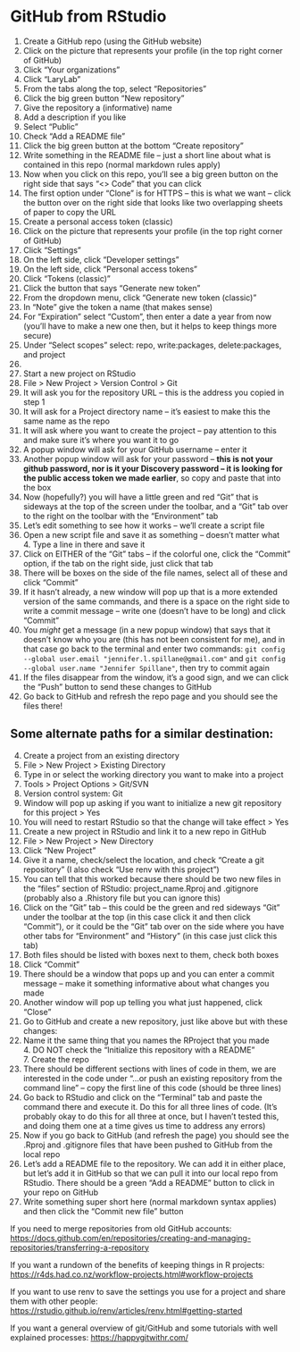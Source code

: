 # GitHub from RStudio  

1.	Create a GitHub repo (using the GitHub website)  
  1.	Click on the picture that represents your profile (in the top right corner of GitHub)  
  1.	Click “Your organizations”  
  1.	Click “LaryLab”  
  1.	From the tabs along the top, select “Repositories”  
  1.	Click the big green button “New repository”  
  1.	Give the repository a (informative) name  
  1.	Add a description if you like  
  1.	Select “Public”  
  1.	Check “Add a README file”  
  1.	Click the big green button at the bottom “Create repository”  
  1.	Write something in the README file – just a short line about what is contained in this repo (normal markdown rules apply)  
  1.	Now when you click on this repo, you’ll see a big green button on the right side that says “<> Code” that you can click  
  1.	The first option under “Clone” is for HTTPS – this is what we want – click the button over on the right side that looks like two overlapping sheets of paper to copy the URL   
2.	Create a personal access token (classic)  
  1.	Click on the picture that represents your profile (in the top right corner of GitHub)  
  1.	Click “Settings”  
  1.	On the left side, click “Developer settings”  
  1.	On the left side, click “Personal access tokens”  
  1.	Click “Tokens (classic)”  
  1.	Click the button that says “Generate new token”  
  1.	From the dropdown menu, click “Generate new token (classic)”  
  1.	In “Note” give the token a name (that makes sense)  
  1.	For “Expiration” select “Custom”, then enter a date a year from now (you’ll have to make a new one then, but it helps to keep things more secure)  
  1.	Under “Select scopes” select: repo, write:packages, delete:packages, and project  
  1.	
3.	Start a new project on RStudio  
  1.	File > New Project > Version Control > Git  
  1.	It will ask you for the repository URL – this is the address you copied in step 1  
  1.	It will ask for a Project directory name – it’s easiest to make this the same name as the repo  
  1.	It will ask where you want to create the project – pay attention to this and make sure it’s where you want it to go  
  1.	A popup window will ask for your GitHub username – enter it  
  1.	Another popup window will ask for your password – **this is not your github password, nor is it your Discovery password – it is looking for the public access token we made earlier**, so copy and paste that into the box  
  1.	Now (hopefully?) you will have a little green and red “Git” that is sideways at the top of the screen under the toolbar, and a “Git” tab over to the right on the toolbar with the “Environment” tab  
  1.	Let’s edit something to see how it works – we’ll create a script file  
  1.	Open a new script file and save it as something – doesn’t matter what  
    4.	Type a line in there and save it  
  1.	Click on EITHER of the “Git” tabs – if the colorful one, click the “Commit” option, if the tab on the right side, just click that tab  
  1.	There will be boxes on the side of the file names, select all of these and click “Commit”  
  1.	If it hasn’t already, a new window will pop up that is a more extended version of the same commands, and there is a space on the right side to write a commit message – write one (doesn’t have to be long) and click “Commit”  
  1.	You *might* get a message (in a new popup window) that says that it doesn’t know who you are (this has not been consistent for me), and in that case go back to the terminal and enter two commands: `git config --global user.email "jennifer.l.spillane@gmail.com"` and `git config --global user.name "Jennifer Spillane"`, then try to commit again  
  1.	If the files disappear from the window, it’s a good sign, and we can click the “Push” button to send these changes to GitHub  
  1.	Go back to GitHub and refresh the repo page and you should see the files there!  



## Some alternate paths for a similar destination:  

4.	Create a project from an existing directory  
  1.	File > New Project > Existing Directory  
  1.	Type in or select the working directory you want to make into a project  
  1.	Tools > Project Options > Git/SVN  
  1.	Version control system: Git  
  1.	Window will pop up asking if you want to initialize a new git repository for this project > Yes  
  1.	You will need to restart RStudio so that the change will take effect > Yes  
5.	Create a new project in RStudio and link it to a new repo in GitHub  
  1.	File > New Project > New Directory  
  1.	Click “New Project”  
  1.	Give it a name, check/select the location, and check “Create a git repository” (I also check “Use renv with this project”)  
  1.	You can tell that this worked because there should be two new files in the “files” section of RStudio: project_name.Rproj and .gitignore (probably also a .Rhistory file but you can ignore this)  
  1.	Click on the “Git” tab – this could be the green and red sideways “Git” under the toolbar at the top (in this case click it and then click “Commit”), or it could be the “Git” tab over on the side where you have other tabs for “Environment” and “History” (in this case just click this tab)  
  1.	Both files should be listed with boxes next to them, check both boxes  
  1.	Click “Commit”  
  1.	There should be a window that pops up and you can enter a commit message – make it something informative about what changes you made  
  1.	Another window will pop up telling you what just happened, click “Close”  
  1.	Go to GitHub and create a new repository, just like above but with these changes:  
  1.	Name it the same thing that you names the RProject that you made  
    4.	DO NOT check the “Initialize this repository with a README”  
    7.	Create the repo   
  1.	There should be different sections with lines of code in them, we are interested in the code under “…or push an existing repository from the command line” – copy the first line of this code (should be three lines)  
  1.	Go back to RStudio and click on the “Terminal” tab and paste the command there and execute it. Do this for all three lines of code. (It’s probably okay to do this for all three at once, but I haven’t tested this, and doing them one at a time gives us time to address any errors)  
  1.	Now if you go back to GitHub (and refresh the page) you should see the .Rproj and .gitignore files that have been pushed to GitHub from the local repo  
  1.	Let’s add a README file to the repository. We can add it in either place, but let’s add it in GitHub so that we can pull it into our local repo from RStudio. There should be a green “Add a README” button to click in your repo on GitHub  
  1.	Write something super short here (normal markdown syntax applies) and then click the “Commit new file” button  


If you need to merge repositories from old GitHub accounts: https://docs.github.com/en/repositories/creating-and-managing-repositories/transferring-a-repository   

If you want a rundown of the benefits of keeping things in R projects: https://r4ds.had.co.nz/workflow-projects.html#workflow-projects   

If you want to use renv to save the settings you use for a project and share them with other people: https://rstudio.github.io/renv/articles/renv.html#getting-started   

If you want a general overview of git/GitHub and some tutorials with well explained processes: https://happygitwithr.com/   
